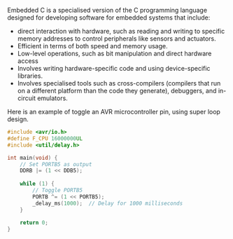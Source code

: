Embedded C is a specialised version of the C programming language designed for developing software for embedded systems that include:
- direct interaction with hardware, such as reading and writing to specific memory addresses to control peripherals like sensors and actuators.
- Efficient in terms of both speed and memory usage.
- Low-level operations, such as bit manipulation and direct hardware access
- Involves writing hardware-specific code and using device-specific libraries.
- Involves specialised tools such as cross-compilers (compilers that run on a different platform than the code they generate), debuggers, and in-circuit emulators.

Here is an example of toggle an AVR microcontroller pin, using super loop design.
```c
#include <avr/io.h>
#define F_CPU 16000000UL
#include <util/delay.h>

int main(void) {
    // Set PORTB5 as output
    DDRB |= (1 << DDB5);
    
    while (1) {
        // Toggle PORTB5
        PORTB ^= (1 << PORTB5);
        _delay_ms(1000);  // Delay for 1000 milliseconds
    }
    
    return 0;
}

```
